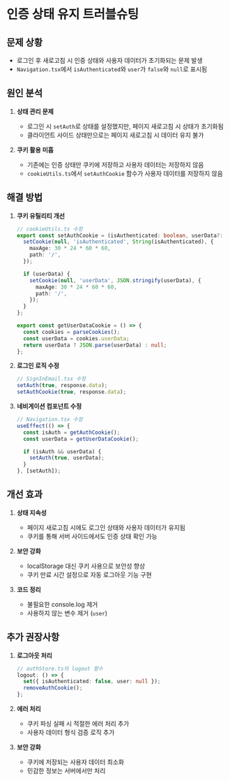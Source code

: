 # 인증 상태 유지 트러블슈팅

## 문제 상황

- 로그인 후 새로고침 시 인증 상태와 사용자 데이터가 초기화되는 문제 발생
- `Navigation.tsx`에서 `isAuthenticated`와 `user`가 `false`와 `null`로 표시됨

## 원인 분석

1. **상태 관리 문제**

   - 로그인 시 `setAuth`로 상태를 설정했지만, 페이지 새로고침 시 상태가 초기화됨
   - 클라이언트 사이드 상태만으로는 페이지 새로고침 시 데이터 유지 불가

2. **쿠키 활용 미흡**
   - 기존에는 인증 상태만 쿠키에 저장하고 사용자 데이터는 저장하지 않음
   - `cookieUtils.ts`에서 `setAuthCookie` 함수가 사용자 데이터를 저장하지 않음

## 해결 방법

1. **쿠키 유틸리티 개선**

   ```typescript
   // cookieUtils.ts 수정
   export const setAuthCookie = (isAuthenticated: boolean, userData?: any) => {
     setCookie(null, 'isAuthenticated', String(isAuthenticated), {
       maxAge: 30 * 24 * 60 * 60,
       path: '/',
     });

     if (userData) {
       setCookie(null, 'userData', JSON.stringify(userData), {
         maxAge: 30 * 24 * 60 * 60,
         path: '/',
       });
     }
   };

   export const getUserDataCookie = () => {
     const cookies = parseCookies();
     const userData = cookies.userData;
     return userData ? JSON.parse(userData) : null;
   };
   ```

2. **로그인 로직 수정**

   ```typescript
   // SignInEmail.tsx 수정
   setAuth(true, response.data);
   setAuthCookie(true, response.data);
   ```

3. **네비게이션 컴포넌트 수정**
   ```typescript
   // Navigation.tsx 수정
   useEffect(() => {
     const isAuth = getAuthCookie();
     const userData = getUserDataCookie();

     if (isAuth && userData) {
       setAuth(true, userData);
     }
   }, [setAuth]);
   ```

## 개선 효과

1. **상태 지속성**

   - 페이지 새로고침 시에도 로그인 상태와 사용자 데이터가 유지됨
   - 쿠키를 통해 서버 사이드에서도 인증 상태 확인 가능

2. **보안 강화**

   - localStorage 대신 쿠키 사용으로 보안성 향상
   - 쿠키 만료 시간 설정으로 자동 로그아웃 기능 구현

3. **코드 정리**
   - 불필요한 console.log 제거
   - 사용하지 않는 변수 제거 (`user`)

## 추가 권장사항

1. **로그아웃 처리**

   ```typescript
   // authStore.ts의 logout 함수
   logout: () => {
     set({ isAuthenticated: false, user: null });
     removeAuthCookie();
   };
   ```

2. **에러 처리**

   - 쿠키 파싱 실패 시 적절한 에러 처리 추가
   - 사용자 데이터 형식 검증 로직 추가

3. **보안 강화**
   - 쿠키에 저장되는 사용자 데이터 최소화
   - 민감한 정보는 서버에서만 처리

